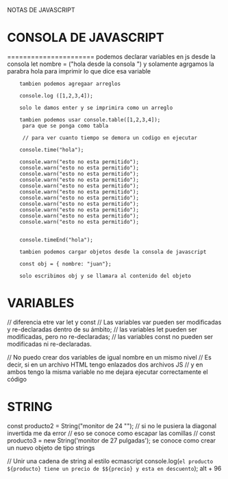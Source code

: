 NOTAS DE JAVASCRIPT 


# CONSOLA DE JAVASCRIPT
======================
podemos declarar variables en js desde la consola
        let nombre = ("hola desde la consola ") 
        y solamente agrgamos la parabra hola para imprimir lo que dice esa variable 

        tambien podemos agregaar arreglos 

        console.log ([1,2,3,4]); 

        solo le damos enter y se imprimira como un arreglo 
         
        tambien podemos usar console.table([1,2,3,4]); 
         para que se ponga como tabla

         // para ver cuanto tiempo se demora un codigo en ejecutar 

        console.time("hola");

        console.warn("esto no esta permitido");
        console.warn("esto no esta permitido");
        console.warn("esto no esta permitido");
        console.warn("esto no esta permitido");
        console.warn("esto no esta permitido");
        console.warn("esto no esta permitido");
        console.warn("esto no esta permitido");
        console.warn("esto no esta permitido");
        console.warn("esto no esta permitido");
        console.warn("esto no esta permitido");
        console.warn("esto no esta permitido");
 

        console.timeEnd("hola"); 

        tambien podemos cargar objetos desde la consola de javascript 

        const obj = { nombre: "juan"};

        solo escribimos obj y se llamara al contenido del objeto


VARIABLES 
==================
// diferencia etre var let y const
// Las variables var pueden ser modificadas y re-declaradas dentro de su ámbito;
// las variables let pueden ser modificadas, pero no re-declaradas;
// las variables const no pueden ser modificadas ni re-declaradas. 

// No puedo crear dos variables de igual nombre en un mismo nivel 
// Es decir, si en un archivo HTML tengo enlazados dos archivos JS
// y en ambos tengo la misma variable no me dejara ejecutar correctamente el código 

STRING
================
const producto2 = String("monitor de 24 \"");
// si no le pusiera la diagonal invertida me da error 
// eso se conoce como escapar las comillas
// const producto3 = new String('monitor de 27 pulgadas');
    se conoce como crear un nuevo objeto de tipo strings

// Unir una cadena de string al estilo ecmascript
   console.log(`el producto ${producto} tiene un precio de $${precio} y esta en descuento`);  alt + 96